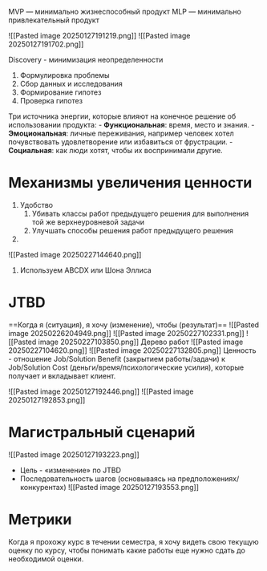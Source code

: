 MVP — минимально жизнеспособный продукт
MLP — минимально привлекательный продукт

![[Pasted image 20250127191219.png]]
![[Pasted image 20250127191702.png]]

Discovery - минимизация неопределенности
1. Формулировка проблемы
2. Сбор данных и исследования
3. Формирование гипотез
4. Проверка гипотез

Три источника энергии, которые влияют на конечное решение об использовании продукта:
    - **Функциональная**: время, место и знания.
    - **Эмоциональная**: личные переживания, например человек хотел почувствовать удовлетворение или избавиться от фрустрации.
    - **Социальная**: как люди хотят, чтобы их воспринимали другие.

# Механизмы увеличения ценности
1. Удобство
	1. Убивать классы работ предыдущего решения для выполнения той же верхнеуровневой задачи
	2. Улучшать способы решения работ предыдущего решения
2. 
![[Pasted image 20250227144640.png]]
1. Используем ABCDX или Шона Эллиса
# JTBD
==Когда я (ситуация), я хочу (изменение), чтобы (результат)==
![[Pasted image 20250226204949.png]]
![[Pasted image 20250227102331.png]]
![[Pasted image 20250227103850.png]]
Дерево работ
![[Pasted image 20250227104620.png]]
![[Pasted image 20250227132805.png]]
Ценность - отношение Job/Solution Benefit (закрытием работы/задачи) к Job/Solution Cost (деньги/время/психологические усилия), которые получает и вкладывает клиент.



![[Pasted image 20250127192446.png]]
![[Pasted image 20250127192853.png]]
#  Магистральный сценарий
![[Pasted image 20250127193223.png]]
- Цель - «изменение» по JTBD
- Последовательность шагов (основываясь на предположениях/конкурентах)
![[Pasted image 20250127193553.png]]
# Метрики

Когда я прохожу курс в течении семестра, 
я хочу видеть свою текущую оценку по курсу,
чтобы понимать какие работы еще нужно сдать до необходимой оценки.
